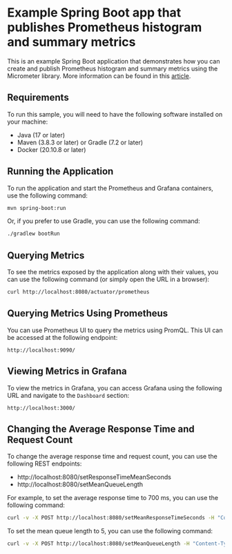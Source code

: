# Example Spring Boot app that publishes Prometheus histogram and summary metrics

This is an example Spring Boot application that demonstrates how you can create and publish Prometheus histogram and 
summary metrics using the Micrometer library. More information can be found in this [article](https://medium.com/@ruth.kurniawati/publishing-prometheus-histograms-and-summaries-using-micrometer-in-a-spring-boot-application-d9ae6ba46660).

## Requirements

To run this sample, you will need to have the following software installed on your machine:
- Java (17 or later)
- Maven (3.8.3 or later) or Gradle (7.2 or later)
- Docker (20.10.8 or later)

## Running the Application

To run the application and start the Prometheus and Grafana containers, use the following command:

```bash
mvn spring-boot:run
```

Or, if you prefer to use Gradle, you can use the following command:

```bash
./gradlew bootRun
```

## Querying Metrics

To see the metrics exposed by the application along with their values, you can use the following command (or simply open the URL in a browser):

```bash
curl http://localhost:8080/actuator/prometheus
```

## Querying Metrics Using Prometheus

You can use Prometheus UI to query the metrics using PromQL. This UI can be accessed at the following endpoint:
    
```
http://localhost:9090/
```

## Viewing Metrics in Grafana

To view the metrics in Grafana, you can access Grafana using the following URL and navigate to the `Dashboard` section:

```
http://localhost:3000/
```

## Changing the Average Response Time and Request Count

To change the average response time and request count, you can use the following REST endpoints:
- http://localhost:8080/setResponseTimeMeanSeconds
- http://localhost:8080/setMeanQueueLength

For example, to set the average response time to 700 ms, you can use the following command:

```bash
curl -v -X POST http://localhost:8080/setMeanResponseTimeSeconds -H "Content-Type: application/json" -d 0.7
```

To set the mean queue length to 5, you can use the following command:

```bash
curl -v -X POST http://localhost:8080/setMeanQueueLength -H "Content-Type: application/json" -d 5
```
